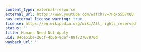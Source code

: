 ```yaml
---
content_type: external-resource
external_url: https://www.youtube.com/watch?v=7Pq-S557XQU
has_external_license_warning: true
license: https://en.wikipedia.org/wiki/All_rights_reserved
status: ''
title: Humans Need Not Apply
uid: 04ce51be-26cf-4b5b-9def-89f72707970d
wayback_url: ''
---
```

